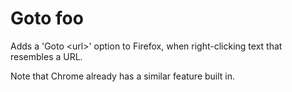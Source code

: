# Goto foo
Adds a 'Goto &lt;url&gt;' option to Firefox, when right-clicking text that resembles a URL.

Note that Chrome already has a similar feature built in.
